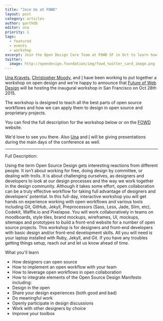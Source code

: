 ```yaml
---
title: "Join Us at FOWD"
layout: post
category: articles
author: garthdb
editor: una
priority: 1
tags:
  - featured
  - events
  - workshop
excerpt: Join the Open Design Core Team at FOWD SF in Oct to learn how to apply and benefit from open design best practices in your existing workflows.
twitter:
  image: http://opendesign.foundation/img/fowd_twitter_card_image.png
---
```

[Una Kravets](http://twitter.com/una), [Christopher Moody](http://twitter.com/terracomma), and [I](http://twitter.com/garthdb) have been working to put together a workshop on open design and we're happy to announce that [Future of Web Design](https://futureofwebdesign.com/san-francisco-2015/schedule/workshops/1967) will be hosting the inaugural workshop in San Francisco on Oct 28th 2015.

The workshop is designed to teach all the best parts of open source workflows and how we can apply them to design in open source and proprietary projects.

You can find the full description for the workshop below or on the [FOWD](https://futureofwebdesign.com/san-francisco-2015/schedule/workshops/1967) website.

We'd love to see you there. Also [Una](https://futureofwebdesign.com/san-francisco-2015/speakers/una-kravets) and [I](https://futureofwebdesign.com/san-francisco-2015/speakers/garth-braithwaite) will be giving presentations during the main days of the conference as well.

---

Full Description:

Using the term Open Source Design gets interesting reactions from different people. It isn’t about working for free, doing design by committee, or dealing with trolls. It is about challenging ourselves, as designers and developers to look at our design processes and the way we work together in the design community. Although it takes some effort, open collaboration can be a truly effective workflow for taking full advantage of designers and developers’ potential. In this full-day, interactive workshop you will get hands on experience working with open workflows and various tools including Git, GitHub, Jekyll, Preprocessors (Sass, Less, Jade, Slim, etc), Codekit, Waffle.io and Pixelapse. You will work collaboratively in teams on moodboards, style tiles, brand mockups, wireframes, UI, mockups, sitemaps and prototypes to build a front-end website for a number of open source projects. This workshop is for designers and front-end developers with basic design and/or front-end development skills. All you will need is your laptop installed with Ruby, Jekyll, and Git. If you have any troubles getting things setup, reach out and let us know ahead of time.

What you'll learn

* How designers can open source
* How to implement an open workflow with your team
* How to leverage open workflows in open collaboration
* How to integrate elements of the Open Source Design Manifesto including:
* Design in the open
* Share your design experiences (both good and bad)
* Do meaningful work
* Openly participate in design discussions
* Work with other designers by choice
* Improve your toolbox
